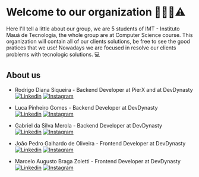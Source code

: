 
# Welcome to our organization 🧙🏼‍♂️⚠️

Here I'll tell a little about our group, we are 5 students of IMT - Instituto Mauá de Tecnologia, the whole group are at Computer Science course. This organization will contain all of our clients solutions, be free to see the good pratices that we use! Nowadays we are focused in resolve our clients problems with tecnologic solutions. 💻

## About us

- Rodrigo Diana Siqueira - Backend Developer at PierX and at DevDynasty <br>
<a href="https://www.linkedin.com/in/rodrigo-siqueira-76955822b/" target="_blank"><img alt="Linkedin" src="https://img.shields.io/badge/LinkedIn-0077B5?style=for-the-badge&logo=linkedin&logoColor=white"></a>
<a href="https://instagram.com/rodrigo_0.3" target="_blank"><img alt="Instagram" src="https://img.shields.io/badge/Instagram-E4405F?style=for-the-badge&logo=instagram&logoColor=white"></a>

- Luca Pinheiro Gomes - Backend Developer at DevDynasty <br>
<a href="https://www.linkedin.com/in/luca-pinheiro-gomes-516661213/" target="_blank"><img alt="Linkedin" src="https://img.shields.io/badge/LinkedIn-0077B5?style=for-the-badge&logo=linkedin&logoColor=white"></a>
<a href="https://www.instagram.com/luca_0311/" target="_blank"><img alt="Instagram" src="https://img.shields.io/badge/Instagram-E4405F?style=for-the-badge&logo=instagram&logoColor=white"></a>

- Gabriel da Silva Merola - Backend Developer at DevDynasty <br>
<a href="https://www.linkedin.com/in/gabriel-merola/" target="_blank"><img alt="Linkedin" src="https://img.shields.io/badge/LinkedIn-0077B5?style=for-the-badge&logo=linkedin&logoColor=white"></a>
<a href="https://www.instagram.com/gabrielmerola08/" target="_blank"><img alt="Instagram" src="https://img.shields.io/badge/Instagram-E4405F?style=for-the-badge&logo=instagram&logoColor=white"></a>

- João Pedro Galhardo de Oliveira - Frontend Developer at DevDynasty <br>
<a href="https://www.linkedin.com/in/jo%C3%A3o-galhardo/" target="_blank"><img alt="Linkedin" src="https://img.shields.io/badge/LinkedIn-0077B5?style=for-the-badge&logo=linkedin&logoColor=white"></a>
<a href="https://www.instagram.com/jpgalhardo_/" target="_blank"><img alt="Instagram" src="https://img.shields.io/badge/Instagram-E4405F?style=for-the-badge&logo=instagram&logoColor=white"></a>

- Marcelo Augusto Braga Zoletti - Frontend Developer at DevDynasty <br>
<a href="https://www.linkedin.com/in/marcelo-augusto-braga-zoletti-97555a298/" target="_blank"><img alt="Linkedin" src="https://img.shields.io/badge/LinkedIn-0077B5?style=for-the-badge&logo=linkedin&logoColor=white"></a>
<a href="https://www.instagram.com/marcelo.zoletti/" target="_blank"><img alt="Instagram" src="https://img.shields.io/badge/Instagram-E4405F?style=for-the-badge&logo=instagram&logoColor=white"></a>



